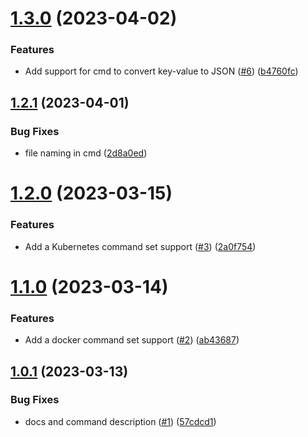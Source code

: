 # [1.3.0](https://github.com/Pradumnasaraf/candy/compare/v1.2.1...v1.3.0) (2023-04-02)


### Features

* Add support for cmd to convert key-value to JSON ([#6](https://github.com/Pradumnasaraf/candy/issues/6)) ([b4760fc](https://github.com/Pradumnasaraf/candy/commit/b4760fc748048eef83467f8b942bfaf90a01ae41))



## [1.2.1](https://github.com/Pradumnasaraf/candy/compare/v1.2.0...v1.2.1) (2023-04-01)


### Bug Fixes

* file naming in cmd ([2d8a0ed](https://github.com/Pradumnasaraf/candy/commit/2d8a0edc5f37ba0e5412891ab2b842b1aa70c4af))



# [1.2.0](https://github.com/Pradumnasaraf/candy/compare/v1.1.0...v1.2.0) (2023-03-15)


### Features

* Add a Kubernetes command set support ([#3](https://github.com/Pradumnasaraf/candy/issues/3)) ([2a0f754](https://github.com/Pradumnasaraf/candy/commit/2a0f7546124491dfbe941b2efdcd24f2320e69a1))



# [1.1.0](https://github.com/Pradumnasaraf/candy/compare/v1.0.1...v1.1.0) (2023-03-14)


### Features

* Add a docker command set support ([#2](https://github.com/Pradumnasaraf/candy/issues/2)) ([ab43687](https://github.com/Pradumnasaraf/candy/commit/ab4368709d5ac30c0bea9783ff78e6fee3f16c37))



## [1.0.1](https://github.com/Pradumnasaraf/candy/compare/v1.0.0...v1.0.1) (2023-03-13)


### Bug Fixes

* docs and command description  ([#1](https://github.com/Pradumnasaraf/candy/issues/1)) ([57cdcd1](https://github.com/Pradumnasaraf/candy/commit/57cdcd1056052a30da5bd8f410c2fd20bf628f08))



